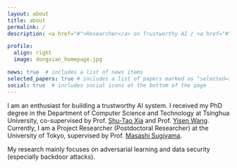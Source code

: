```yaml
---
layout: about
title: about
permalink: /
description: <a href="#">Researcher</a> on Trustworthy AI / <a href="#">Postdoc</a> at UTokyo

profile:
  align: right
  image: dongxian_homepage.jpg

news: true  # includes a list of news items
selected_papers: true # includes a list of papers marked as "selected={true}"
social: true  # includes social icons at the bottom of the page
---
```


I am an enthusiast for building a trustworthy AI system. I received my PhD degree in the Department of Computer Science and Technology at Tsinghua University, co-supervised by Prof. [Shu-Tao Xia](https://scholar.google.com/citations?user=koAXTXgAAAAJ&hl=zh-CN&oi=ao) and Prof. [Yisen Wang](https://yisenwang.github.io/). Currently, I am a Project Researcher (Postdoctoral Researcher) at the University of Tokyo, supervised by Prof. [Masashi Sugiyama](http://www.ms.k.u-tokyo.ac.jp/sugi/index.html).

My research mainly focuses on adversarial learning and data security (especially backdoor attacks).